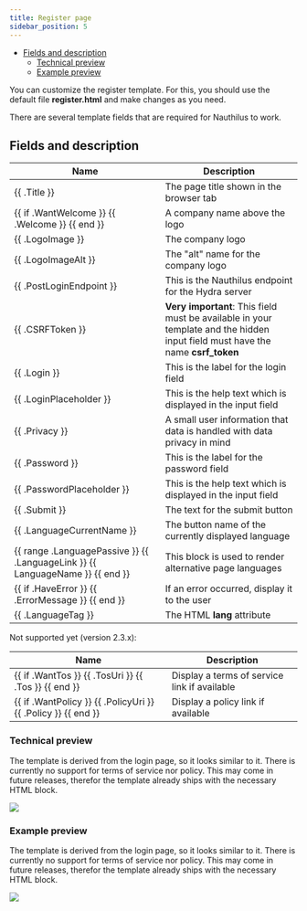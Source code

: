 ```yaml
---
title: Register page
sidebar_position: 5
---
```

<!-- TOC -->
  * [Fields and description](#fields-and-description)
    * [Technical preview](#technical-preview)
    * [Example preview](#example-preview)
<!-- TOC -->

You can customize the register template. For this, you should use the default file **register.html** and make changes as
you need.

There are several template fields that are required for Nauthilus to work.

## Fields and description

| Name                                                                          | Description                                                                                                                    |
|-------------------------------------------------------------------------------|--------------------------------------------------------------------------------------------------------------------------------|
| \{\{ .Title \}\}                                                                  | The page title shown in the browser tab                                                                                        |
| \{\{ if .WantWelcome \}\} \{\{ .Welcome \}\} \{\{ end \}\}                                | A company name above the logo                                                                                                  |
| \{\{ .LogoImage \}\}                                                              | The company logo                                                                                                               |
| \{\{ .LogoImageAlt \}\}                                                           | The "alt" name for the company logo                                                                                            |
| \{\{ .PostLoginEndpoint \}\}                                                      | This is the Nauthilus endpoint for the Hydra server                                                                             |
| \{\{ .CSRFToken \}\}                                                              | **Very important**: This field must be available in your template and the hidden input field must have the name **csrf_token** |
| \{\{ .Login \}\}                                                                  | This is the label for the login field                                                                                          |
| \{\{ .LoginPlaceholder \}\}                                                       | This is the help text which is displayed in the input field                                                                    |
| \{\{ .Privacy \}\}                                                                | A small user information that data is handled with data privacy in mind                                                        |
| \{\{ .Password \}\}                                                               | This is the label for the password field                                                                                       |
| \{\{ .PasswordPlaceholder \}\}                                                    | This is the help text which is displayed in the input field                                                                    |
| \{\{ .Submit \}\}                                                                 | The text for the submit button                                                                                                 |
| \{\{ .LanguageCurrentName \}\}                                                    | The button name of the currently displayed language                                                                            |
| \{\{ range .LanguagePassive \}\} \{\{ .LanguageLink \}\} \{\{ LanguageName \}\} \{\{ end \}\} | This block is used to render alternative page languages                                                                        | 
| \{\{ if .HaveError \}\} \{\{ .ErrorMessage \}\} \{\{ end \}\}                             | If an error occurred, display it to the user                                                                                   |
| \{\{ .LanguageTag \}\}                                                            | The HTML **lang** attribute                                                                                                    |

Not supported yet (version 2.3.x):

| Name                                                                          | Description                                                                                                                                   |
|-------------------------------------------------------------------------------|-----------------------------------------------------------------------------------------------------------------------------------------------|
| \{\{ if .WantTos \}\} \{\{ .TosUri \}\} \{\{ .Tos \}\} \{\{ end \}\}                          | Display a terms of service link if available                                                                                                  |
| \{\{ if .WantPolicy \}\} \{\{ .PolicyUri \}\} \{\{ .Policy \}\} \{\{ end \}\}                 | Display a policy link if available                                                                                                            |

### Technical preview

The template is derived from the login page, so it looks similar to it. There is currently no support for terms of
service nor policy. This may come in future releases, therefor the template already ships with the necessary HTML block.

![](https://nauthilus.io/wp-content/uploads/2023/02/skeleton-login-1.png)

### Example preview

The template is derived from the login page, so it looks similar to it. There is currently no support for terms of
service nor policy. This may come in future releases, therefor the template already ships with the necessary HTML block.

![](https://nauthilus.io/wp-content/uploads/2023/02/example-login-1.png)
